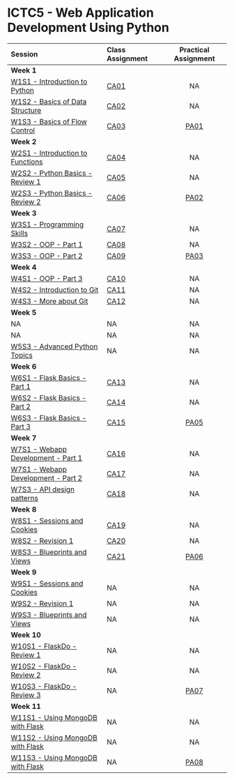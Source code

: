 # ICTC5 - Web Application Development Using Python 

| Session                                        | Class Assignment                    |       Practical Assignment       |
| :--------------------------------------------- | :---------------------------------- | :------------------------------: |
| **Week 1**                                     |
| [W1S1 - Introduction to Python](./W1/S1/)      | [CA01](./W1/S1/CA01.md)             |                NA                |
| [W1S2 - Basics of Data Structure](./W1/S2/)    | [CA02](./W1/S2/CA02.md)             |                NA                |
| [W1S3 - Basics of Flow Control](./W1/S3/)      | [CA03](./W1/S3/CA03.md)             |     [PA01](./W1/S3/PA01.md)      |
| **Week 2**                                     |
| [W2S1 - Introduction to Functions](./W2/S1/)   | [CA04](./W2/S1/CA04.md)             |                NA                |
| [W2S2 - Python Basics - Review 1](./W2/S2/)    | [CA05](./W2/S2/CA05.md)             |                NA                |
| [W2S3 - Python Basics - Review 2](./W2/S3/)    | [CA06](./W2/S3/CA06-Tic-Tac-Toe.md) | [PA02](./W2/S3/PA02-Fruitman.md) |
| **Week 3**                                     |
| [W3S1 - Programming Skills](./W3/S1/)          | [CA07](./W3/S1/CA07.md)             |                NA                |
| [W3S2 - OOP - Part 1](./W3/S2/)                | [CA08](./W3/S2/CA08.md)             |                NA                |
| [W3S3 - OOP - Part 2](./W3/S3/)                | [CA09](./W3/S3/CA00.md)             |  [PA03](./W3/S3/PA03-Shapes.md)  |
| **Week 4**                                     |
| [W4S1 - OOP - Part 3](./W4/S1/)                | [CA10](./W4/S1/CA10.md)             |                NA                |
| [W4S2 - Introduction to Git](./W4/S2/)         | [CA11](./W4/S2/CA11.md)             |                NA                |
| [W4S3 - More about Git](./W4/S2/)              | [CA12](./W4/S2/CA11.md)             |                NA                |
| **Week 5**                                     |
| NA                                             | NA                                  |                NA                |
| NA                                             | NA                                  |                NA                |
| [W5S3 - Advanced Python Topics](./W5/S3/)      | NA                                  |                NA                |
| **Week 6**                                     |
| [W6S1 - Flask Basics - Part 1](./W6/S1/)       | [CA13](./W6/S1/CA00.md)             |                NA                |
| [W6S2 - Flask Basics - Part 2](./W6/S2/)       | [CA14](./W6/S2/CA00.md)             |                NA                |
| [W6S3 - Flask Basics - Part 3](./W6/S3/)       | [CA15](./W6/S3/CA00.md)             |     [PA05](./W6/S3/PA05.md)      |
| **Week 7**                                     |
| [W7S1 - Webapp Development - Part 1](./W7/S1/) | [CA16](./W6/S1/CA00.md)             |                NA                |
| [W7S1 - Webapp Development - Part 2](./W7/S2/) | [CA17](./W6/S2/CA00.md)             |                NA                |
| [W7S3 - API design patterns](./W7/S3/)         | [CA18](./W6/S3/CA00.md)             |                NA                |
| **Week 8**                                     |
| [W8S1 - Sessions and Cookies](./W7/S1/)        | [CA19](./W6/S1/CA00.md)             |                NA                |
| [W8S2 - Revision 1](./W7/S2/)                  | [CA20](./W6/S2/CA00.md)             |                NA                |
| [W8S3 - Blueprints and Views](./W7/S3/)        | [CA21](./W6/S3/CA00.md)             |     [PA06](./W8/S3/PA06.md)      |
| **Week 9**                                     |
| [W9S1 - Sessions and Cookies](./W7/S1/)        | NA                                  |                NA                |
| [W9S2 - Revision 1](./W7/S2/)                  | NA                                  |                NA                |
| [W9S3 - Blueprints and Views](./W7/S3/)        | NA                                  |                NA                |
| **Week 10**                                    |
| [W10S1 - FlaskDo - Review 1](./W7/S1/)         | NA                                  |                NA                |
| [W10S2 - FlaskDo - Review 2](./W7/S2/)         | NA                                  |                NA                |
| [W10S3 - FlaskDo - Review 3](./W7/S3/)         | NA                                  |     [PA07](./W10/S3/PA07.md)     |
| **Week 11**                                    |
| [W11S1 - Using MongoDB with Flask](./W11/S1/)  | NA                                  |                NA                |
| [W11S2 - Using MongoDB with Flask](./W11/S2/)  | NA                                  |                NA                |
| [W11S3 - Using MongoDB with Flask](./W11/S3/)  | NA                                  |     [PA08](./W11/S3/PA08.md)     |
